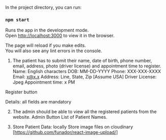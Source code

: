 In the project directory, you can run:

### `npm start`

Runs the app in the development mode.\
Open [http://localhost:3000](http://localhost:3000) to view it in the browser.

The page will reload if you make edits.\
You will also see any lint errors in the console.


1. The patient has to submit their name, date of birth, phone number, email, address, photo
(driver license) and appointment time to register.
Name: English characters
DOB: MM-DD-YYYY
Phone: XXX-XXX-XXXX
Email: x@x.x
Address: Line, State, Zip [Assume USA]
Driver License: Jpeg
Appointment time: x PM

Register button

Details: all fields are mandatory

2. The admin should be able to view all the registered patients from the website.
Admin Button
List of Patient Names.

3. Store Patient Data:
locally
Store image files on cloudinary [https://github.com/funador/react-image-upload/]
